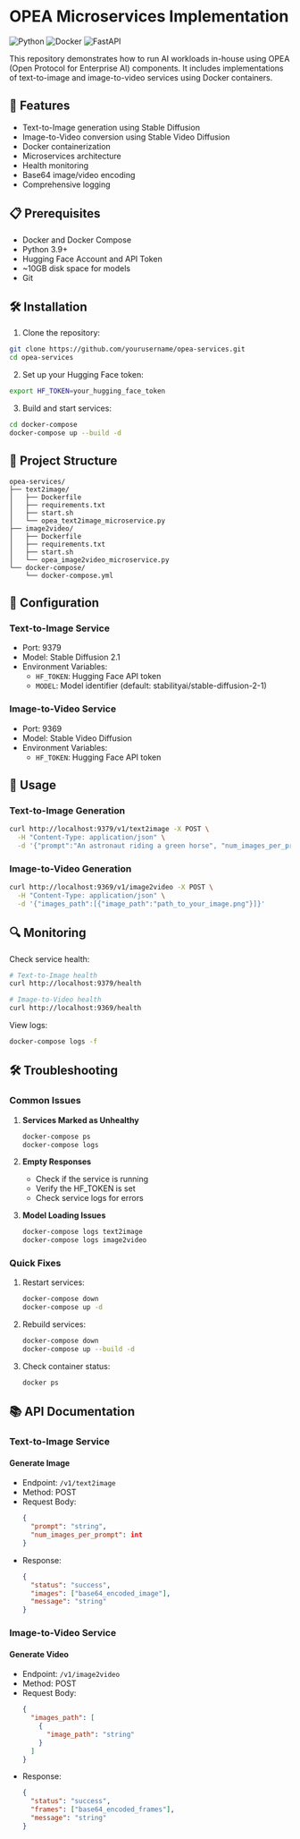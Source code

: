 # OPEA Microservices Implementation

![Python](https://img.shields.io/badge/python-3.9+-blue.svg)
![Docker](https://img.shields.io/badge/docker-required-blue.svg)
![FastAPI](https://img.shields.io/badge/fastapi-latest-blue.svg)

This repository demonstrates how to run AI workloads in-house using OPEA (Open Protocol for Enterprise AI) components. It includes implementations of text-to-image and image-to-video services using Docker containers.

## 🚀 Features

- Text-to-Image generation using Stable Diffusion
- Image-to-Video conversion using Stable Video Diffusion
- Docker containerization
- Microservices architecture
- Health monitoring
- Base64 image/video encoding
- Comprehensive logging

## 📋 Prerequisites

- Docker and Docker Compose
- Python 3.9+
- Hugging Face Account and API Token
- ~10GB disk space for models
- Git

## 🛠️ Installation

1. Clone the repository:
```bash
git clone https://github.com/yourusername/opea-services.git
cd opea-services
```

2. Set up your Hugging Face token:
```bash
export HF_TOKEN=your_hugging_face_token
```

3. Build and start services:
```bash
cd docker-compose
docker-compose up --build -d
```

## 📁 Project Structure

```
opea-services/
├── text2image/
│   ├── Dockerfile
│   ├── requirements.txt
│   ├── start.sh
│   └── opea_text2image_microservice.py
├── image2video/
│   ├── Dockerfile
│   ├── requirements.txt
│   ├── start.sh
│   └── opea_image2video_microservice.py
└── docker-compose/
    └── docker-compose.yml
```

## 🔧 Configuration

### Text-to-Image Service
- Port: 9379
- Model: Stable Diffusion 2.1
- Environment Variables:
  - `HF_TOKEN`: Hugging Face API token
  - `MODEL`: Model identifier (default: stabilityai/stable-diffusion-2-1)

### Image-to-Video Service
- Port: 9369
- Model: Stable Video Diffusion
- Environment Variables:
  - `HF_TOKEN`: Hugging Face API token

## 📝 Usage

### Text-to-Image Generation
```bash
curl http://localhost:9379/v1/text2image -X POST \
  -H "Content-Type: application/json" \
  -d '{"prompt":"An astronaut riding a green horse", "num_images_per_prompt":1}'
```

### Image-to-Video Generation
```bash
curl http://localhost:9369/v1/image2video -X POST \
  -H "Content-Type: application/json" \
  -d '{"images_path":[{"image_path":"path_to_your_image.png"}]}'
```

## 🔍 Monitoring

Check service health:
```bash
# Text-to-Image health
curl http://localhost:9379/health

# Image-to-Video health
curl http://localhost:9369/health
```

View logs:
```bash
docker-compose logs -f
```

## 🛠️ Troubleshooting

### Common Issues

1. **Services Marked as Unhealthy**
   ```bash
   docker-compose ps
   docker-compose logs
   ```

2. **Empty Responses**
   - Check if the service is running
   - Verify the HF_TOKEN is set
   - Check service logs for errors

3. **Model Loading Issues**
   ```bash
   docker-compose logs text2image
   docker-compose logs image2video
   ```

### Quick Fixes

1. Restart services:
   ```bash
   docker-compose down
   docker-compose up -d
   ```

2. Rebuild services:
   ```bash
   docker-compose down
   docker-compose up --build -d
   ```

3. Check container status:
   ```bash
   docker ps
   ```

## 📚 API Documentation

### Text-to-Image Service

#### Generate Image
- Endpoint: `/v1/text2image`
- Method: POST
- Request Body:
  ```json
  {
    "prompt": "string",
    "num_images_per_prompt": int
  }
  ```
- Response:
  ```json
  {
    "status": "success",
    "images": ["base64_encoded_image"],
    "message": "string"
  }
  ```

### Image-to-Video Service

#### Generate Video
- Endpoint: `/v1/image2video`
- Method: POST
- Request Body:
  ```json
  {
    "images_path": [
      {
        "image_path": "string"
      }
    ]
  }
  ```
- Response:
  ```json
  {
    "status": "success",
    "frames": ["base64_encoded_frames"],
    "message": "string"
  }
  ```
